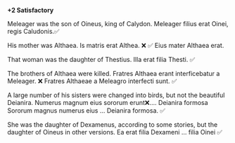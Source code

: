 **+2 Satisfactory**

Meleager was the son of Oineus, king of Calydon.
Meleager filius erat Oinei, regis Caludonis.✅

His mother was Althaea.
Is matris erat Althea. ❌ ✅
Eius mater Althaea erat. 

That woman was the daughter of Thestius.
Illa erat filia Thesti. ✅

The brothers of Althaea were killed. 
Fratres Althaea erant interficebatur a Meleager. ❌
Fratres Althaeae a Meleagro interfecti sunt.  ✅

A large number of his sisters were changed into birds, but not the beautiful Deianira.
Numerus magnum eius sororum erunt❌…. Deianira formosa
Sororum magnus numerus eius ... Deianira formosa. ✅

She was the daughter of Dexamenus, according to some stories, but the daughter of Oineus in other versions.
Ea erat filia Dexameni … filia Oinei ✅


